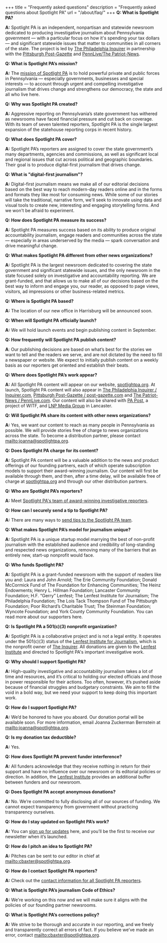 +++
title = "Frequently asked questions"
description = "Frequently asked questions about Spotlight PA"
url = "/about/faq/"
+++
**Q: What is Spotlight PA?**

**A:** Spotlight PA is an independent, nonpartisan and statewide newsroom dedicated to producing investigative journalism about Pennsylvania government — with a particular focus on how it's spending your tax dollars — and significant statewide issues that matter to communities in all corners of the state. The project is led by [The Philadelphia Inquirer](https://www.inquirer.com) in partnership with the [Pittsburgh Post-Gazette](https://www.post-gazette.com/) and [PennLive/The Patriot-News](https://www.pennlive.com).

**Q: What is Spotlight PA’s mission?**

**A:** The [mission of Spotlight PA](https://www.spotlightpa.org/about/) is to hold powerful private and public forces in Pennsylvania — especially governments, businesses and special interests — to account through urgent and compelling investigative journalism that drives change and strengthens our democracy, the state and all who live here.

**Q: Why was Spotlight PA created?**

**A:** Aggressive reporting on Pennsylvania’s state government has withered as newsrooms have faced financial pressure and cut back on coverage. With its team of seven talented reporters, Spotlight PA is the single largest expansion of the statehouse reporting corps in recent history.

**Q: What does Spotlight PA cover?**

**A:** Spotlight PA’s reporters are assigned to cover the state government’s many departments, agencies and commissions, as well as significant local and regional issues that cut across political and geographic boundaries. Their goal is to produce digital-first journalism that drives change.

**Q: What is "digital-first journalism"?**

**A:** Digital-first journalism means we make all of our editorial decisions based on the best way to reach modern-day readers online and in the forms and formats they like most for consuming news. While some of our stories will take the traditional, narrative form, we'll seek to innovate using data and visual tools to create new, interesting and engaging storytelling forms. And we won't be afraid to experiment.

**Q: How does Spotlight PA measure its success?**

**A:** Spotlight PA measures success based on its ability to produce original accountability journalism, engage readers and communities across the state — especially in areas underserved by the media — spark conversation and drive meaningful change.

**Q: What makes Spotlight PA different from other news organizations?**

**A:** Spotlight PA is the largest newsroom dedicated to covering the state government and significant statewide issues, and the only newsroom in the state focused solely on investigative and accountability reporting. We are grant-funded, and that allows us to make all of our decisions based on the best way to inform  and engage you, our reader, as opposed to page views, visitors, ad impressions or other business-related metrics.

**Q: Where is Spotlight PA based?**

**A:** The location of our new office in Harrisburg will be announced soon.

**Q: When will Spotlight PA officially launch?**

**A:** We will hold launch events and begin publishing content in September.

**Q: How frequently will Spotlight PA publish content?**

**A**: Our publishing decisions are based on what’s best for the stories we want to tell and the readers we serve, and are not dictated by the need to fill a newspaper or website. We expect to initially publish content on a weekly basis as our reporters get oriented and establish their beats.

**Q: Where does Spotlight PA’s work appear?**

**A:** All Spotlight PA content will appear on our website, [spotlightpa.org](https://www.spotlightpa.org). At launch, Spotlight PA content will also appear in [The Philadelphia Inquirer / Inquirer.com](https://www.inquirer.com), [Pittsburgh Post-Gazette / post-gazette.com](https://www.post-gazette.com/) and [The Patriot-News / PennLive.com](https://www.pennlive.com). Our content will also be shared with [PA Post](https://www.papost.org), a project of WITF, and [LNP Media Group](https://www.lancasteronline.com) in Lancaster.

**Q: Will Spotlight PA share its content with other news organizations?**

**A:** Yes, we want our content to reach as many people in Pennsylvania as possible. We will provide stories free of charge to news organizations across the state. To become a distribution partner, please contact <mailto:joanna@spotlightpa.org>.

**Q: Does Spotlight PA charge for its content?**

**A:** Spotlight PA content will be a valuable addition to the news and product offerings of our founding partners, each of which operate subscription models to support their award-winning journalism. Our content will first be available through them, and then, after a time delay, will be available free of charge at [spotlightpa.org](https://www.spotlightpa.org) and through our other distribution partners.

**Q: Who are Spotlight PA’s reporters?**

**A:** Meet [Spotlight PA's team of award-winning investigative reporters](https://www.spotlightpa.org/about/staff/).

**Q: How can I securely send a tip to Spotlight PA?**

**A:** There are many ways to [send tips to the Spotlight PA team](https://www.spotlightpa.org/tips/).

**Q: What makes Spotlight PA’s model for journalism unique?**

**A:** Spotlight PA is a unique startup model marrying the best of non-profit journalism with the established audience and credibility of long-standing and respected news organizations, removing many of the barriers that an entirely new, start-up nonprofit would face.

**Q: Who funds Spotlight PA?**

**A:** Spotlight PA is a grant-funded newsroom with the support of readers like you and: Laura and John Arnold; The Erie Community Foundation; Donald McCormick Fund of The Foundation for Enhancing Communities; The Heinz Endowments; Henry L. Hillman Foundation; Lancaster Community Foundation; H.F. “Gerry” Lenfest; The Lenfest Institute for Journalism; The Philadelphia Foundation; The Lois Tack Thompson Fund of The Pittsburgh Foundation; Poor Richard’s Charitable Trust; The Steinman Foundation; Wyncote Foundation; and York County Community Foundation. You can read more about our supporters here.

**Q: Is Spotlight PA a 501(c)(3) nonprofit organization?**

**A:** Spotlight PA is a collaborative project and is not a legal entity. It operates under the 501(c)(3) status of the [Lenfest Institute for Journalism](https://www.lenfestinstitute.org/), which is the nonprofit owner of [The Inquirer](https://www.inquirer.com). All donations are given to the [Lenfest Institute](https://www.lenfestinstitute.org/) and directed to Spotlight PA's important investigative work.

**Q: Why should I support Spotlight PA?**

**A:** High-quality investigative and accountability journalism takes a lot of time and resources, and it’s critical to holding our elected officials and those in power responsible for their actions. Too often, however, it’s pushed aside because of financial struggles and budgetary constraints. We aim to fill the void in a bold way, but we need your support to keep doing this important work.

**Q: How do I support Spotlight PA?**

**A:** We’d be honored to have you aboard. Our donation portal will be available soon. For more information, email Joanna Zuckerman Bernstein at <mailto:joanna@spotlightpa.org>.

**Q: Is my donation tax deductible?**

**A:** Yes.

**Q: How does Spotlight PA prevent funder interference?**

**A:** All funders acknowledge that they receive nothing in return for their support and have no influence over our newsroom or its editorial policies or direction. In addition, the [Lenfest Institute](https://www.lenfestinstitute.org/) provides an additional buffer between funders and our newsroom.

**Q: Does Spotlight PA accept anonymous donations?**

**A:** No. We’re committed to fully disclosing all of our sources of funding. We cannot expect transparency from government without practicing transparency ourselves.

**Q: How do I stay updated on Spotlight PA’s work?**

**A:** You can [sign up for updates](https://www.spotlightpa.org) here, and you’ll be the first to receive our newsletter when it’s launched.

**Q: How do I pitch an idea to Spotlight PA?**

**A:** Pitches can be sent to our editor in chief at <mailto:cbaxter@spotlightpa.org>.

**Q: How do I contact Spotlight PA reporters?**

**A:** Check out the [contact information for all Spotlight PA reporters](https://www.spotlightpa.org/about/staff/).

**Q: What is Spotlight PA’s journalism Code of Ethics?**

**A:** We're working on this now and we will make sure it aligns with the policies of our founding partner newsrooms.

**Q: What is Spotlight PA’s corrections policy?**

**A:** We strive to be thorough and accurate in our reporting, and we freely and transparently correct all errors of fact. If you believe we’ve made an error, contact <mailto:cbaxter@spotlightpa.org>.
